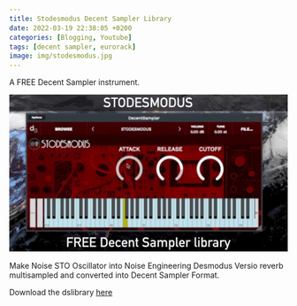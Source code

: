 ```yaml
---
title: Stodesmodus Decent Sampler Library
date: 2022-03-19 22:38:05 +0200
categories: [Blogging, Youtube]
tags: [decent sampler, eurorack]
image: img/stodesmodus.jpg
---
```



A FREE Decent Sampler instrument.

![Download Stodesmodus](/img/stodesmodus.jpg)

Make Noise STO Oscillator into Noise Engineering Desmodus Versio reverb multisampled and converted into Decent Sampler Format.

Download the dslibrary <a href="https://www.mediafire.com/file/x44ik78djgrc9ld/STODESMODUS.dslibrary/file">here</a> 
